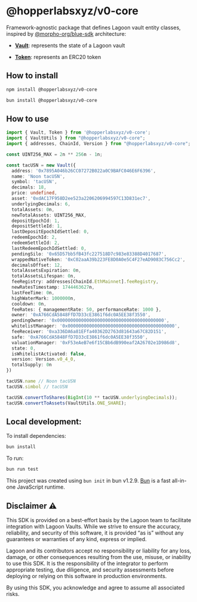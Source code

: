 # @hopperlabsxyz/v0-core

Framework-agnostic package that defines Lagoon vault entity classes, inspired by [@morpho-org/blue-sdk](https://github.com/morpho-org/sdks/tree/main/packages/blue-sdk) architecture:

- [**Vault**](./src/vault/Vault.ts): represents the state of a Lagoon vault

- [**Token**](./src/token/Token.ts): represents an ERC20 token

## How to install

```bash
npm install @hopperlabsxyz/v0-core
```

```bash
bun install @hopperlabsxyz/v0-core
```

## How to use

```typescript
import { Vault, Token } from '@hopperlabsxyz/v0-core';
import { VaultUtils } from "@hopperlabsxyz/v0-core";
import { addresses, ChainId, Version } from "@hopperlabsxyz/v0-core";

const UINT256_MAX = 2n ** 256n - 1n;

const tacUSN = new Vault({
  address: '0x7895A046b26CC07272B022a0C9BAFC046E6F6396',
  name: 'Noon tacUSN',
  symbol: 'tacUSN',
  decimals: 18,
  price: undefined,
  asset: '0xdAC17F958D2ee523a2206206994597C13D831ec7',
  underlyingDecimals: 6,
  totalAssets: 0n,
  newTotalAssets: UINT256_MAX,
  depositEpochId: 1,
  depositSettleId: 1,
  lastDepositEpochIdSettled: 0,
  redeemEpochId: 2,
  redeemSettleId: 2,
  lastRedeemEpochIdSettled: 0,
  pendingSilo: '0x65D57bb5fB43fc227518D7c983e83388D4017687',
  wrappedNativeToken: '0xC02aaA39b223FE8D0A0e5C4F27eAD9083C756Cc2',
  decimalsOffset: 12,
  totalAssetsExpiration: 0n,
  totalAssetsLifespan: 0n,
  feeRegistry: addresses[ChainId.EthMainnet].feeRegistry,
  newRatesTimestamp: 1744463627n,
  lastFeeTime: 0n,
  highWaterMark: 1000000n,
  cooldown: 0n,
  feeRates: { managementRate: 50, performanceRate: 1000 },
  owner: '0xA766CdA5848FfD7D33cE3861f6dc0A5EE38f3550',
  pendingOwner: '0x0000000000000000000000000000000000000000',
  whitelistManager: '0x0000000000000000000000000000000000000000',
  feeReceiver: '0xa336DA6a81EFfa40362D2763d81643a67C82D151',
  safe: '0xA766CdA5848FfD7D33cE3861f6dc0A5EE38f3550',
  valuationManager: '0xF53eAeB7e6f15CBb6dB990eaf2A26702e1D986d8',
  state: 0,
  isWhitelistActivated: false,
  version: Version.v0_4_0,
  totalSupply: 0n
})

tacUSN.name // Noon tacUSN
tacUSN.simbol // tacUSN

tacUSN.convertToShares(BigInt(10 ** tacUSN.underlyingDecimals));
tacUSN.convertToAssets(VaultUtils.ONE_SHARE);

```


## Local development:

To install dependencies:

```bash
bun install
```

To run:

```bash
bun run test
```

This project was created using `bun init` in bun v1.2.9. [Bun](https://bun.sh) is a fast all-in-one JavaScript runtime.

## Disclaimer ⚠️

This SDK is provided on a best-effort basis by the Lagoon team to facilitate integration with Lagoon Vaults. While we strive to ensure the accuracy, reliability, and security of this software, it is provided “as is” without any guarantees or warranties of any kind, express or implied.

Lagoon and its contributors accept no responsibility or liability for any loss, damage, or other consequences resulting from the use, misuse, or inability to use this SDK. It is the responsibility of the integrator to perform appropriate testing, due diligence, and security assessments before deploying or relying on this software in production environments.

By using this SDK, you acknowledge and agree to assume all associated risks.
